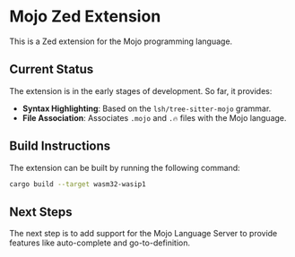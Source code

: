 # Mojo Zed Extension

This is a Zed extension for the Mojo programming language.

## Current Status

The extension is in the early stages of development. So far, it provides:

*   **Syntax Highlighting**: Based on the `lsh/tree-sitter-mojo` grammar.
*   **File Association**: Associates `.mojo` and `.🔥` files with the Mojo language.

## Build Instructions

The extension can be built by running the following command:

```bash
cargo build --target wasm32-wasip1
```

## Next Steps

The next step is to add support for the Mojo Language Server to provide features like auto-complete and go-to-definition.

